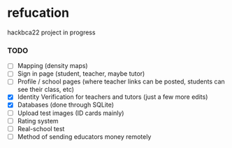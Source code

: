 # refucation
hackbca22 project in progress

### TODO 
- [ ] Mapping (density maps) 
- [ ] Sign in page (student, teacher, maybe tutor)
- [ ] Profile / school pages (where teacher links can be posted, students can see their class, etc) 
- [x] Identity Verification for teachers and tutors (just a few more edits)
- [x] Databases (done through SQLite)
- [ ] Upload test images (ID cards mainly)
- [ ] Rating system 
- [ ] Real-school test 
- [ ] Method of sending educators money remotely   

